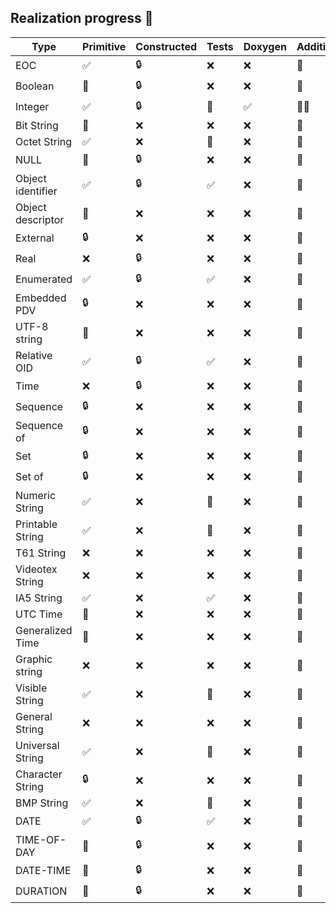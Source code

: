 ## Realization progress 🤔


| Type              | Primitive | Constructed | Tests | Doxygen | Additional |
|-------------------|-----------|-------------|-------|---------|------------|
| EOC               | ✅         | 🔒          | ❌     | ❌       | 🔄         |
| Boolean           | 🚧        | 🔒          | ❌     | ❌       | 🔄         |
| Integer           | ✅         | 🔒          | 🚧    | ✅       | 🔄📝       |
| Bit String        | 🚧        | ❌           | ❌     | ❌       | 🔄         |
| Octet String      | ✅         | ❌           | 🚧    | ❌       | 🔄         |
| NULL              | 🚧        | 🔒          | ❌     | ❌       | 🔄         |
| Object identifier | ✅         | 🔒          | ✅     | ❌       | 🔄         |
| Object descriptor | 🚧        | ❌           | ❌     | ❌       | 🔄         |
| External          | 🔒        | ❌           | ❌     | ❌       | 🔄         |
| Real              | ❌         | 🔒          | ❌     | ❌       | 🔄         |
| Enumerated        | ✅         | 🔒          | ✅     | ❌       | 🔄         |
| Embedded PDV      | 🔒        | ❌           | ❌     | ❌       | 🔄         |
| UTF-8 string      | 🚧        | ❌           | ❌     | ❌       | 🔄         |
| Relative OID      | ✅         | 🔒          | ✅     | ❌       | 🔄         |
| Time              | ❌         | 🔒          | ❌     | ❌       | 🔄         |
| Sequence          | 🔒        | ❌           | ❌     | ❌       | 🔄         |
| Sequence of       | 🔒        | ❌           | ❌     | ❌       | 🔄         |
| Set               | 🔒        | ❌           | ❌     | ❌       | 🔄         |
| Set of            | 🔒        | ❌           | ❌     | ❌       | 🔄         |
| Numeric String    | ✅         | ❌           | 🚧    | ❌       | 🔄         |
| Printable String  | ✅         | ❌           | 🚧    | ❌       | 🔄         |
| T61 String        | ❌         | ❌           | ❌     | ❌       | 🔄         |
| Videotex String   | ❌         | ❌           | ❌     | ❌       | 🔄         |
| IA5 String        | ✅         | ❌           | ✅     | ❌       | 🔄         |
| UTC Time          | 🚧        | ❌           | ❌     | ❌       | 🔄         |
| Generalized Time  | 🚧        | ❌           | ❌     | ❌       | 🔄         |
| Graphic string    | ❌         | ❌           | ❌     | ❌       | 🔄         |
| Visible String    | ✅         | ❌           | 🚧    | ❌       | 🔄         |
| General String    | ❌         | ❌           | ❌     | ❌       | 🔄         |
| Universal String  | ✅         | ❌           | 🚧    | ❌       | 🔄         |
| Character String  | 🔒        | ❌           | ❌     | ❌       | 🔄         |
| BMP String        | ✅         | ❌           | 🚧    | ❌       | 🔄         |
| DATE              | ✅         | 🔒          | ✅     | ❌       | 🔄         |
| TIME-OF-DAY       | 🚧        | 🔒          | ❌     | ❌       | 🔄         |
| DATE-TIME         | 🚧        | 🔒          | ❌     | ❌       | 🔄         |
| DURATION          | 🚧        | 🔒          | ❌     | ❌       | 🔄         |



